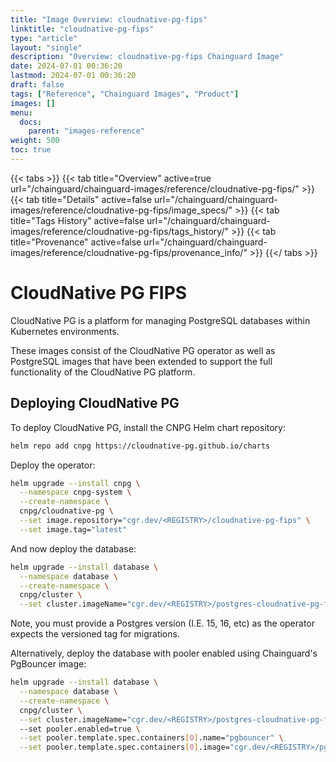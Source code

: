 ```yaml
---
title: "Image Overview: cloudnative-pg-fips"
linktitle: "cloudnative-pg-fips"
type: "article"
layout: "single"
description: "Overview: cloudnative-pg-fips Chainguard Image"
date: 2024-07-01 00:36:20
lastmod: 2024-07-01 00:36:20
draft: false
tags: ["Reference", "Chainguard Images", "Product"]
images: []
menu: 
  docs: 
    parent: "images-reference"
weight: 500
toc: true
---
```


{{< tabs >}}
{{< tab title="Overview" active=true url="/chainguard/chainguard-images/reference/cloudnative-pg-fips/" >}}
{{< tab title="Details" active=false url="/chainguard/chainguard-images/reference/cloudnative-pg-fips/image_specs/" >}}
{{< tab title="Tags History" active=false url="/chainguard/chainguard-images/reference/cloudnative-pg-fips/tags_history/" >}}
{{< tab title="Provenance" active=false url="/chainguard/chainguard-images/reference/cloudnative-pg-fips/provenance_info/" >}}
{{</ tabs >}}

# CloudNative PG FIPS

CloudNative PG is a platform for managing PostgreSQL databases within Kubernetes environments.

These images consist of the CloudNative PG operator as well as PostgreSQL images that have been
extended to support the full functionality of the CloudNative PG platform.

## Deploying CloudNative PG

To deploy CloudNative PG, install the CNPG Helm chart repository:

```bash
helm repo add cnpg https://cloudnative-pg.github.io/charts
```

Deploy the operator:

```bash
helm upgrade --install cnpg \
  --namespace cnpg-system \
  --create-namespace \
  cnpg/cloudnative-pg \
  --set image.repository="cgr.dev/<REGISTRY>/cloudnative-pg-fips" \
  --set image.tag="latest"
```

And now deploy the database:

```bash
helm upgrade --install database \
  --namespace database \
  --create-namespace \
  cnpg/cluster \
  --set cluster.imageName="cgr.dev/<REGISTRY>/postgres-cloudnative-pg-fips:<POSTGRES VERSION>"
```

Note, you must provide a Postgres version (I.E. 15, 16, etc) as the operator expects the versioned
tag for migrations.

Alternatively, deploy the database with pooler enabled using Chainguard's PgBouncer image:

```bash
helm upgrade --install database \
  --namespace database \
  --create-namespace \
  cnpg/cluster \
  --set cluster.imageName="cgr.dev/<REGISTRY>/postgres-cloudnative-pg-fips:<POSTGRES VERSION>"
  --set pooler.enabled=true \
  --set pooler.template.spec.containers[0].name="pgbouncer" \
  --set pooler.template.spec.containers[0].image="cgr.dev/<REGISTRY>/pgbouncer-fips:latest"
```

